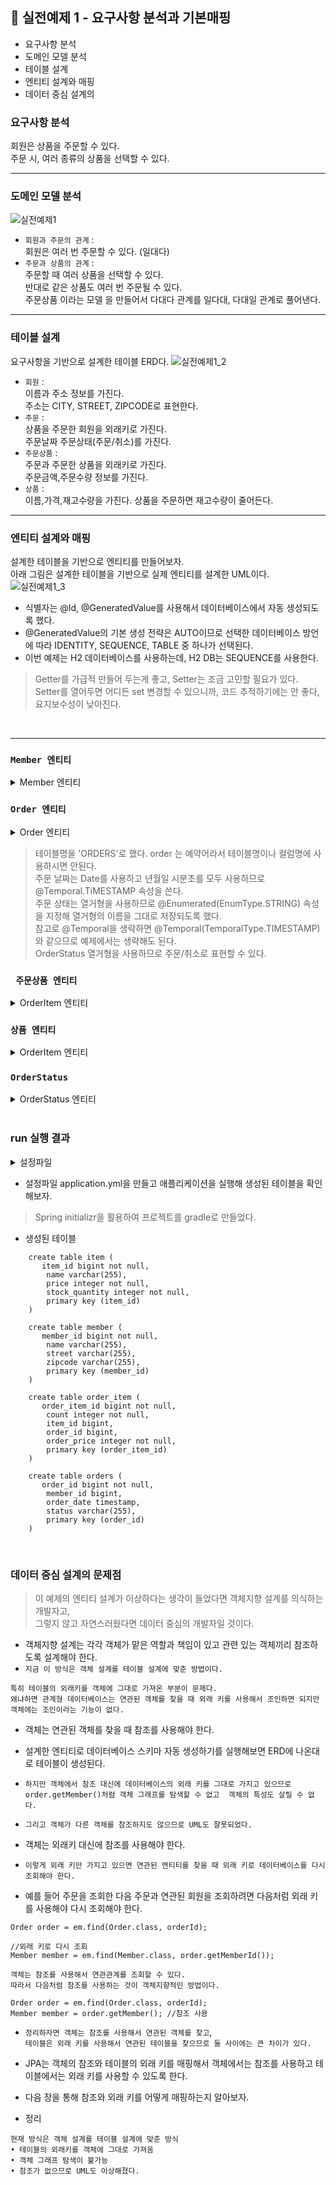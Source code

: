 ## 📌 실전예제 1 - 요구사항 분석과 기본매핑
+ 요구사항 분석
+ 도메인 모델 분석
+ 테이블 설계
+ 엔티티 설계와 매핑
+ 데이터 중심 설계의 

### 요구사항 분석
회원은 상품을 주문할 수 있다. <br> 주문 시, 여러 종류의 상품을 선택할 수 있다.

------
### 도메인 모델 분석
![실전예제1](https://user-images.githubusercontent.com/57389368/161900104-c8ec0e57-3fd7-4002-993a-9d04a95caea8.JPG)
+ `회원과 주문의 관계` : <br> 회원은 여러 번 주문할 수 있다. (일대다)
+ `주문과 상품의 관계` : <br> 주문할 때 여러 상품을 선택할 수 있다. <br> 반대로 같은 상품도 여러 번 주문될 수 있다. <br> 주문상품 이라는 모델
을 만들어서 다대다 관계를 일다대, 다대일 관계로 풀어낸다.

------
### 테이블 설계
요구사항을 기반으로 설계한 테이블 ERD다.
![실전예제1_2](https://user-images.githubusercontent.com/57389368/161900522-cff09853-e1ad-45b6-980e-6aaf3a24825f.JPG)
+ `회원` : <br> 이름과 주소 정보를 가진다. <br> 주소는 CITY, STREET, ZIPCODE로 표현한다.
+ `주문` : <br> 상품을 주문한 회원을 외래키로 가진다. <br> 주문날짜 주문상태(주문/취소)를 가진다.
+ `주문상품` : <br> 주문과 주문한 상품을 외래키로 가진다. <br> 주문금액,주문수량 정보를 가진다.
+ `상품` : <br> 이름,가격,재고수량을 가진다. 상품을 주문하면 재고수량이 줄어든다.

------
### 엔티티 설계와 매핑
설계한 테이블을 기반으로 엔티티를 만들어보자. <br>
아래 그림은 설계한 테이블을 기반으로 실제 엔티티를 설계한 UML이다. <br>
![실전예제1_3](https://user-images.githubusercontent.com/57389368/161901431-8899f342-a1d7-4872-8164-1c5a6f016aef.JPG)
+ 식별자는 @Id, @GeneratedValue를 사용해서 데이터베이스에서 자동 생성되도록 했다.
+ @GeneratedValue의 기본 생성 전략은 AUTO이므로 선택한 데이터베이스 방언에 따라 IDENTITY, SEQUENCE, TABLE 중 하나가 선택된다.
+ 이번 예제는 H2 데이터베이스를 사용하는데, H2 DB는 SEQUENCE를 사용한다.

> Getter를 가급적 만들어 두는게 좋고, Setter는 조금 고민할 필요가 있다. <br> Setter를 열어두면 어디든 set 변경할 수 있으니까, 코드 추적하기에는 안 좋다, <br> 요지보수성이 낮아진다. 

<br>

------
### `Member 엔티티`
<details>
<summary>Member 엔티티</summary>
<div markdown="1">
  
```java
package jpadomain.domainmodel.domain.entity;

import javax.persistence.Column;
import javax.persistence.Entity;
import javax.persistence.GeneratedValue;
import javax.persistence.Id;

@Entity
public class Member {

    @Id @GeneratedValue
    @Column(name="MEMBER_ID")
    private Long id;

    private String name;
    private String zipcode;
    private String street;

}
```
</div>
</details>

### `Order 엔티티`
<details>
<summary>Order 엔티티</summary>
<div markdown="1">
  
```java
package jpadomain.domainmodel.domain.entity;

import lombok.Getter;
import lombok.Setter;

import javax.persistence.*;
import java.util.Date;

@Entity
@Table(name = "ORDERS")
@Getter @Setter
public class Order {

    @Id @GeneratedValue
    @Column(name = "ORDER_ID")
    private Long id;

    @Column(name = "MEMBER_ID")
    private Long memberId;

    @Temporal(TemporalType.TIMESTAMP)
    private Date orderDate;

    @Enumerated(EnumType.STRING)
    private OrderStatus status;
}

```
</div>
</details>


> 테이블명을 'ORDERS'로 했다. order 는 예약어라서 테이블명이나 컬럼명에 사용하시면 안된다. <br>
> 주문 날짜는 Date를 사용하고 년월일 시분초를 모두 사용하므로 @Temporal.TiMESTAMP 속성을 쓴다. <br>
> 주문 상태는 열거형을 사용하므로 @Enumerated(EnumType.STRING) 속성을 지정해 열거형의 이름을 그대로 저장되도록 했다. <br>
> 참고로 @Temporal을 생략하면 @Temporal(TemporalType.TIMESTAMP)와 같으므로 예제에서는 생략해도 된다. <br>
> OrderStatus 열거형을 사용하므로 주문/취소로 표현할 수 있다.

### ` 주문상품 엔티티`
<details>
<summary>OrderItem 엔티티</summary>
<div markdown="1">
  
```java
package jpadomain.domainmodel.domain.entity;

import lombok.Getter;
import lombok.Setter;

import javax.persistence.*;

@Entity
@Table(name = "ORDER_ITEM")
@Getter @Setter
public class OrderItem {

    @Id @GeneratedValue
    @Column(name = "ORDER_ITEM_ID")
    private Long id;

    @Column(name = "ITEM_ID")
    private Long itemId;

    @Column(name = "ORDER_ID")
    private Long orderId;

    private int orderPrice;
    private int count;
}

```
</div>
</details>

### `상품 엔티티` 
<details>
<summary>OrderItem 엔티티</summary>
<div markdown="1">
  
```java
package jpadomain.domainmodel.domain.entity;

import lombok.Getter;
import lombok.Setter;

import javax.persistence.Column;
import javax.persistence.Entity;
import javax.persistence.GeneratedValue;
import javax.persistence.Id;

@Entity
@Getter @Setter
public class Item {

    @Id @GeneratedValue
    @Column(name = "ITEM_ID")
    private Long id;

    private String name;
    private int price;
    private int stockQuantity;

}

```
</div>
</details>

### `OrderStatus` 
<details>
<summary>OrderStatus 엔티티</summary>
<div markdown="1">
  
```java
package jpadomain.domainmodel.domain.entity;

public enum  OrderStatus {

    ORDER, CANCEL
}
```
</div>
</details>

<br>

### run 실행 결과
<details>
<summary>설정파일</summary>
<div markdown="1">
  
```
spring:
  datasource:
    url: jdbc:h2:tcp://localhost/~/domainmodel
    username: sa
    password:
    driver-class-name: org.h2.Driver

  jpa:
    hibernate:
      ddl-auto: create
    properties:
      hibernate:
#        show_sql: true
        format_sql: true

logging.level:
  org.hibernate.SQL: debug
#  org.hibernate.type: trace

```
</div>
</details>

+ 설정파일 application.yml을 만들고 애플리케이션을 실행해 생성된 테이블을 확인해보자.
> Spring initializr을 활용하여 프로젝트를 gradle로 만들었다.

+ 생성된 테이블 
```
    create table item (
       item_id bigint not null,
        name varchar(255),
        price integer not null,
        stock_quantity integer not null,
        primary key (item_id)
    )

    create table member (
       member_id bigint not null,
        name varchar(255),
        street varchar(255),
        zipcode varchar(255),
        primary key (member_id)
    )

    create table order_item (
       order_item_id bigint not null,
        count integer not null,
        item_id bigint,
        order_id bigint,
        order_price integer not null,
        primary key (order_item_id)
    )

    create table orders (
       order_id bigint not null,
        member_id bigint,
        order_date timestamp,
        status varchar(255),
        primary key (order_id)
    )
 ```
 
<br>

### 데이터 중심 설계의 문제점
> 이 예제의 엔티티 설계가 이상하다는 생각이 들었다면 객체지향 설계를 의식하는 개발자고, <br>
> 그렇지 않고 자연스러웠다면 데이터 중심의 개발자일 것이다. <br>


+ 객체지향 설계는 각각 객체가 맡은 역할과 책임이 있고 관련 있는 객체끼리 참조하도록 설계해야 한다.
+ `지금 이 방식은 객체 설계를 테이블 설계에 맞춘 방법이다.`
```
특히 테이블의 외래키를 객체에 그대로 가져온 부분이 문제다.
왜냐하면 관계형 데이터베이스는 연관된 객체를 찾을 때 외래 키를 사용해서 조인하면 되지만
객체에는 조인이라는 기능이 없다.
```

+ 객체는 연관된 객체를 찾을 때 참조를 사용해야 한다.
+ 설계한 엔티티로 데이터베이스 스키마 자동 생성하기를 실행해보면 ERD에 나온대로 테이블이 생성된다.
+ `하지만 객체에서 참조 대신에 데이터베이스의 외래 키를 그대로 가지고 있으므로 order.getMember()처럼 객체 그래프를 탐색할 수 없고 
객체의 특성도 살릴 수 없다.`
+ `그리고 객체가 다른 객체를 참조하지도 않으므로 UML도 잘못되었다.`
+ 객체는 외래키 대신에 참조를 사용해야 한다.

+ `이렇게 외래 키만 가지고 있으면 연관된 엔티티를 찾을 때 외래 키로 데이터베이스를 다시 조회해야 한다.`
+ 예를 들어 주문을 조회한 다음 주문과 연관된 회원을 조회하려면 다음처럼 외래 키를 사용해야 다시 조회해야 한다.
```
Order order = em.find(Order.class, orderId);

//외래 키로 다시 조회
Member member = em.find(Member.class, order.getMemberId());

객체는 참조를 사용해서 연관관계를 조회할 수 있다. 
따라서 다음처럼 참조를 사용하는 것이 객체지향적인 방법이다.

Order order = em.find(Order.class, orderId);
Member member = order.getMember(); //참조 사용
```

+ `정리하자면 객체는 참조를 사용해서 연관된 객체를 찾고`, <br> `테이블은 외래 키를 사용해서 연관된 테이블을 찾으므로 둘 사이에는 큰 차이가 있다.`
+ JPA는 객체의 참조와 테이블의 외래 키를 매핑해서 객체에서는 참조를 사용하고 테이블에서는 외래 키를 사용할 수 있도록 한다.
+ 다음 장을 통해 참조와 외래 키를 어떻게 매핑하는지 알아보자.


+ 정리
```
현재 방식은 객체 설계를 테이블 설계에 맞춘 방식
• 테이블의 외래키를 객체에 그대로 가져옴
• 객체 그래프 탐색이 불가능
• 참조가 없으므로 UML도 이상해졌다.
```
